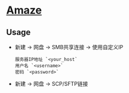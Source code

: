 # [Amaze](https://github.com/TeamAmaze/AmazeFileManager)

## Usage

- 新建 → 网盘 → SMB共享连接 → 使用自定义IP
	```
	服务器IP地址 `<your_host`
	用户名 `<username>`
	密码 `<password>`
	```
- 新建 → 网盘 → SCP/SFTP链接